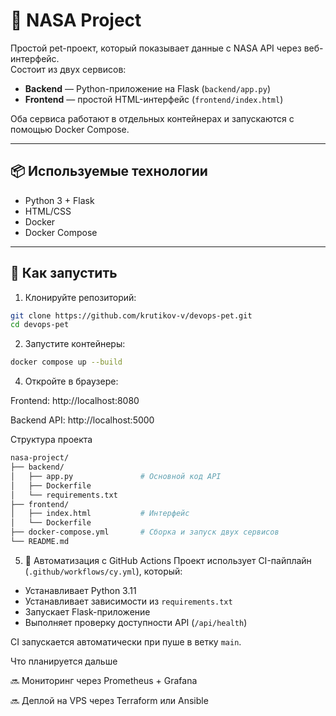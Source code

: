 # 🚀 NASA Project

Простой pet-проект, который показывает данные с NASA API через веб-интерфейс.  
Состоит из двух сервисов:

- **Backend** — Python-приложение на Flask (`backend/app.py`)
- **Frontend** — простой HTML-интерфейс (`frontend/index.html`)

Оба сервиса работают в отдельных контейнерах и запускаются с помощью Docker Compose.

---

## 📦 Используемые технологии

- Python 3 + Flask
- HTML/CSS
- Docker
- Docker Compose

---

## 🚀 Как запустить

1. Клонируйте репозиторий:
```bash
git clone https://github.com/krutikov-v/devops-pet.git
cd devops-pet
```

2. Запустите контейнеры:
```bash
docker compose up --build
```
4. Откройте в браузере:

Frontend: http://localhost:8080

Backend API: http://localhost:5000

Структура проекта
```bash
nasa-project/
├── backend/
│   ├── app.py               # Основной код API
│   ├── Dockerfile
│   └── requirements.txt
├── frontend/
│   ├── index.html           # Интерфейс
│   └── Dockerfile
├── docker-compose.yml       # Сборка и запуск двух сервисов
└── README.md
```
5. 🔄 Автоматизация с GitHub Actions
Проект использует CI-пайплайн (`.github/workflows/cy.yml`), который:

- Устанавливает Python 3.11
- Устанавливает зависимости из `requirements.txt`
- Запускает Flask-приложение
- Выполняет проверку доступности API (`/api/health`)

CI запускается автоматически при пуше в ветку `main`.

Что планируется дальшe

🔜 Мониторинг через Prometheus + Grafana

🔜 Деплой на VPS через Terraform или Ansible
